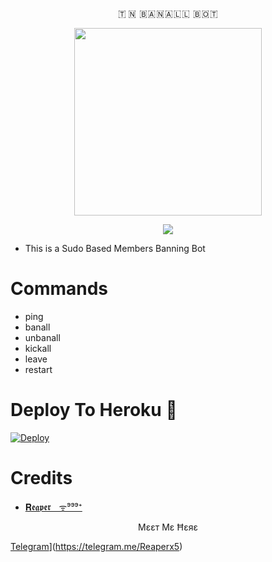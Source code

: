 
<p align="center">🇹 🇳  🇧 🇦 🇳 🇦 🇱 🇱  🇧 🇴 🇹 </p>


<p align="center"><a href="https://t.me/TN_BOT_SUPPORT"><img src="https://www.canva.com/design/DAGGYh66GI8/0Vjy9Ate-ZjhppTxGS43BQ/edit?utm_content=DAGGYh66GI8&utm_campaign=designshare&utm_medium=link2&utm_source=sharebutton" width="300"></a></p>
<p align="center">
    <a href="https://www.python.org/" alt="made-with-python"> <img src="https://img.shields.io/badge/Made%20with-Python-black.svg?style=flat-square&logo=python&logoColor=blue&color=red" /></a>

- This is a Sudo Based Members Banning Bot 
 
# Commands
- ping
- banall
- unbanall
- kickall
- leave 
- restart

# Deploy To Heroku 🚀
[![Deploy](https://www.herokucdn.com/deploy/button.svg)](https://dashboard.heroku.com/new?template=https://github.com/CenzoGod/Banall-)

# Credits
* [𝐑𝖊𝖆𝖕𝖊𝖗ㅤᯤ⁹⁹⁹⁺](https://github.com/CenzoGod/Banall-)

<p align="center"> Μɛɛт Μɛ Ħɛяɛ </p>

[Telegram](https://img.shields.io/badge/Telegram-2CA5E0?style=for-the-badge&logo=telegram&logoColor=white)](https://telegram.me/Reaperx5)

